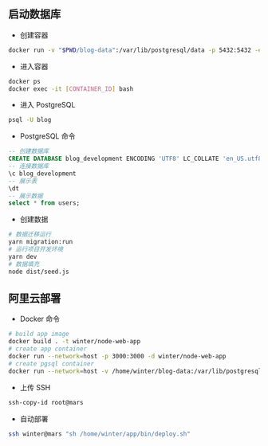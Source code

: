 ## 启动数据库

- 创建容器

```bash
docker run -v "$PWD/blog-data":/var/lib/postgresql/data -p 5432:5432 -e POSTGRES_USER=blog -e POSTGRES_HOST_AUTH_METHOD=trust -d postgres:12.2
```

- 进入容器

```bash
docker ps
docker exec -it [CONTAINER_ID] bash
```

- 进入 PostgreSQL

```bash
psql -U blog
```

- PostgreSQL 命令

```sql
-- 创建数据库
CREATE DATABASE blog_development ENCODING 'UTF8' LC_COLLATE 'en_US.utf8' LC_CTYPE 'en_US.utf8';
-- 连接数据库
\c blog_development
-- 展示表
\dt
-- 展示数据
select * from users;
```

- 创建数据

```bash
# 数据迁移运行
yarn migration:run
# 运行项目开发环境
yarn dev
# 数据填充
node dist/seed.js
```

## 阿里云部署

- Docker 命令

```bash
# build app image
docker build . -t winter/node-web-app
# create app container
docker run --network=host -p 3000:3000 -d winter/node-web-app
# create pgsql container
docker run --network=host -v /home/winter/blog-data:/var/lib/postgresql/data -p 5432:5432 -e POSTGRES_USER=blog -e POSTGRES_HOST_AUTH_METHOD=trust -d postgres:12.2
```

- 上传 SSH

```bash
ssh-copy-id root@mars
```

- 自动部署

```bash
ssh winter@mars "sh /home/winter/app/bin/deploy.sh"
```
